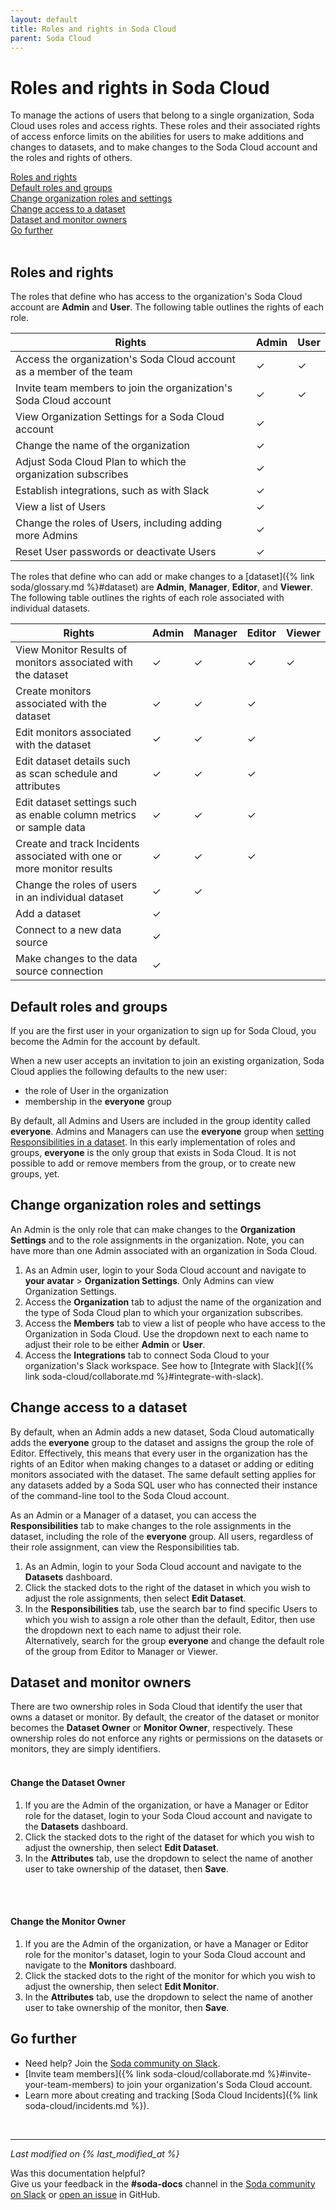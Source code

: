 ```yaml
---
layout: default
title: Roles and rights in Soda Cloud
parent: Soda Cloud
---
```


# Roles and rights in Soda Cloud

To manage the actions of users that belong to a single organization, Soda Cloud uses roles and access rights. These roles and their associated rights of access enforce limits on the abilities for users to make additions and changes to datasets, and to make changes to the Soda Cloud account and the roles and rights of others.

[Roles and rights](#roles-and-rights)<br />
[Default roles and groups](#default-roles-and-groups)<br />
[Change organization roles and settings](#change-organization-roles-and-settings)<br />
[Change access to a dataset](#change-access-to-a-dataset)<br />
[Dataset and monitor owners](#dataset-and-monitor-owners)<br />
[Go further](#go-further)<br />
<br />


## Roles and rights

The roles that define who has access to the organization's Soda Cloud account are **Admin** and **User**. The following table outlines the rights of each role.

| Rights                                                                 | Admin | User |
|------------------------------------------------------------------------|-------|------|
| Access the organization's Soda Cloud account as a member of the team   |   ✓   |   ✓  |
| Invite team members to join the organization's Soda Cloud account      |   ✓   |   ✓  |
| View Organization Settings for a Soda Cloud account                    |   ✓   |      |
| Change the name of the organization                                    |   ✓   |      |
| Adjust Soda Cloud Plan to which the organization subscribes            |   ✓   |      |
| Establish integrations, such as with Slack                             |   ✓   |      |
| View a list of Users                                                   |   ✓   |      |
| Change the roles of Users, including adding more Admins                |   ✓   |      |
| Reset User passwords or deactivate Users                               |   ✓   |      |


The roles that define who can add or make changes to a [dataset]({% link soda/glossary.md %}#dataset) are **Admin**, **Manager**, **Editor**, and **Viewer**. The following table outlines the rights of each role associated with individual datasets.

| Rights                                                                   | Admin | Manager | Editor | Viewer |
|--------------------------------------------------------------------------|-------|---------|--------|--------|
| View Monitor Results of monitors associated with the dataset             |   ✓   |    ✓    |    ✓   |    ✓   |
| Create monitors associated with the dataset                              |   ✓   |    ✓    |    ✓   |        |
| Edit monitors associated with the dataset                                |   ✓   |    ✓    |    ✓   |        |
| Edit dataset details such as scan schedule and attributes                |   ✓   |    ✓    |    ✓   |        |
| Edit dataset settings such as enable column metrics or sample data       |   ✓   |    ✓    |    ✓   |        |
| Create and track Incidents associated with one or more monitor results   |   ✓   |    ✓    |    ✓   |        |
| Change the roles of users in an individual dataset                       |   ✓   |    ✓    |        |        |
| Add a dataset                                                            |   ✓   |         |        |        |
| Connect to a new data source                                             |   ✓   |         |        |        |
| Make changes to the data source connection                               |   ✓   |         |        |        |


## Default roles and groups

If you are the first user in your organization to sign up for Soda Cloud, you become the Admin for the account by default.

When a new user accepts an invitation to join an existing organization, Soda Cloud applies the following defaults to the new user:
- the role of User in the organization
- membership in the **everyone** group

By default, all Admins and Users are included in the group identity called **everyone**. Admins and Managers can use the **everyone** group when [setting Responsibilities in a dataset](#change-access-to-a-dataset). In this early implementation of roles and groups, **everyone** is the only group that exists in Soda Cloud. It is not possible to add or remove members from the group, or to create new groups, yet.


## Change organization roles and settings

An Admin is the only role that can make changes to the **Organization Settings** and to the role assignments in the organization. Note, you can have more than one Admin associated with an organization in Soda Cloud.

1. As an Admin user, login to your Soda Cloud account and navigate to **your avatar** > **Organization Settings**. Only Admins can view Organization Settings.
2. Access the **Organization** tab to adjust the name of the organization and the type of Soda Cloud plan to which your organization subscribes.
3. Access the **Members** tab to view a list of people who have access to the Organization in Soda Cloud. Use the dropdown next to each name to adjust their role to be either **Admin** or **User**.
4. Access the **Integrations** tab to connect Soda Cloud to your organization's Slack workspace. See how to [Integrate with Slack]({% link soda-cloud/collaborate.md %}#integrate-with-slack).

## Change access to a dataset

By default, when an Admin adds a new dataset, Soda Cloud automatically adds the **everyone** group to the dataset and assigns the group the role of Editor. Effectively, this means that every user in the organization has the rights of an Editor when making changes to a dataset or adding or editing monitors associated with the dataset. The same default setting applies for any datasets added by a Soda SQL user who has connected their instance of the command-line tool to the Soda Cloud account.

As an Admin or a Manager of a dataset, you can access the **Responsibilities** tab to make changes to the role assignments in the dataset, including the role of the **everyone** group. All users, regardless of their role assignment, can view the Responsibilities tab.

1. As an Admin, login to your Soda Cloud account and navigate to the **Datasets** dashboard.
2. Click the stacked dots to the right of the dataset in which you wish to adjust the role assignments, then select **Edit Dataset**.
3. In the **Responsibilities** tab, use the search bar to find specific Users to which you wish to assign a role other than the default, Editor, then use the dropdown next to each name to adjust their role. <br /> Alternatively, search for the group **everyone** and change the default role of the group from Editor to Manager or Viewer.


## Dataset and monitor owners

There are two ownership roles in Soda Cloud that identify the user that owns a dataset or monitor. By default, the creator of the dataset or monitor becomes the **Dataset Owner** or **Monitor Owner**, respectively. These ownership roles do not enforce any rights or permissions on the datasets or monitors, they are simply identifiers.
<br />
<br />

#### Change the Dataset Owner

1. If you are the Admin of the organization, or have a Manager or Editor role for the dataset, login to your Soda Cloud account and navigate to the **Datasets** dashboard.
2. Click the stacked dots to the right of the dataset for which you wish to adjust the ownership, then select **Edit Dataset**.
3. In the **Attributes** tab, use the dropdown to select the name of another user to take ownership of the dataset, then **Save**.
<br />
<br />

#### Change the Monitor Owner

1. If you are the Admin of the organization, or have a Manager or Editor role for the monitor's dataset, login to your Soda Cloud account and navigate to the **Monitors** dashboard.
2. Click the stacked dots to the right of the monitor for which you wish to adjust the ownership, then select **Edit Monitor**.
3. In the **Attributes** tab, use the dropdown to select the name of another user to take ownership of the monitor, then **Save**.

## Go further

* Need help? Join the <a href="http://community.soda.io/slack" target="_blank"> Soda community on Slack</a>.
* [Invite team members]({% link soda-cloud/collaborate.md %}#invite-your-team-members) to join your organization's Soda Cloud account.
* Learn more about creating and tracking [Soda Cloud Incidents]({% link soda-cloud/incidents.md %}).
<br />

---
*Last modified on {% last_modified_at %}*

Was this documentation helpful? <br /> Give us your feedback in the **#soda-docs** channel in the <a href="http://community.soda.io/slack" target="_blank"> Soda community on Slack</a> or <a href="https://github.com/sodadata/docs/issues/new" target="_blank">open an issue</a> in GitHub.